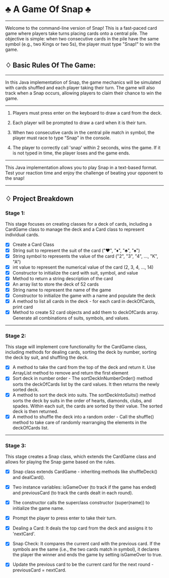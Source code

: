 # ♣️ A Game Of Snap ♣️

--- 

Welcome to the command-line version of Snap! This is a fast-paced card game where players take turns placing cards onto a central pile. The objective is simple: when two consecutive cards in the pile have the same symbol (e.g., two Kings or two 5s), the player must type "Snap!" to win the game.

## ♢ Basic Rules Of The Game:

---

 In this Java implementation of Snap, the game mechanics will be simulated with cards shuffled and each player taking their turn. The game will also track when a Snap occurs, allowing players to claim their chance to win the game.

---

1. Players must press enter on the keyboard to draw a card from the deck.

2. Each player will be prompted to draw a card when it is their turn.

3. When two consecutive cards in the central pile match in symbol, the player must race to type "Snap" in the console.

4. The player to correctly call 'snap' within 2 seconds, wins the game. If it is not typed in time, the player loses and the game ends.

---

This Java implementation allows you to play Snap in a text-based format. Test your reaction time and enjoy the challenge of beating your opponent to the snap!

---

## ♢ Project Breakdown

### Stage 1:

This stage focuses on creating classes for a deck of cards, including a CardGame class to manage the deck and a Card class to represent individual cards.

- [x] Create a Card Class
- [x] String suit to represent the suit of the card ("♥", "♦", "♣", "♠")
- [x] String symbol to represents the value of the card ("2", "3", "4", ..., "K", "A")
- [x] int value to represent the numerical value of the card (2, 3, 4, ..., 14)
- [x] Constructor to initialize the card with suit, symbol, and value
- [x] Method to return a string description of the card
- [x] An array list to store the deck of 52 cards
- [x] String name to represent the name of the game
- [x] Constructor to initialize the game with a name and populate the deck
- [x] A method to list all cards in the deck - for each card in deckOfCards, print card
- [x] Method to create 52 card objects and add them to deckOfCards array. Generate all combinations of suits, symbols, and values.

---

### Stage 2:

This stage will implement core functionality for the CardGame class, including methods for dealing cards, sorting the deck by number, sorting the deck by suit, and shuffling the deck.

- [x] A method to take the card from the top of the deck and return it. Use ArrayList method to remove and return the first element
- [x] Sort deck in number order - The sortDeckInNumberOrder() method sorts the deckOfCards list by the card values. It then returns the newly sorted deck.
- [x] A method to sort the deck into suits. The sortDeckIntoSuits() method sorts the deck by suits in the order of hearts, diamonds, clubs, and spades. Within each suit, the cards are sorted by their value. The sorted deck is then returned.
- [x] A method to shuffle the deck into a random order - Call the shuffle() method to take care of randomly rearranging the elements in the deckOfCards list.

---

### Stage 3:

This stage creates a Snap class, which extends the CardGame class and allows for playing the Snap game based on the rules.

- [x] Snap class extends CardGame - inheriting methods like shuffleDeck() and dealCard().
- [x] Two instance variables: isGameOver (to track if the game has ended) and previousCard (to track the cards dealt in each round).
- [x] The constructor calls the superclass constructor (super(name)) to initialize the game name.
- [x] Prompt the player to press enter to take their turn.
- [x] Dealing a Card: It deals the top card from the deck and assigns it to 'nextCard'.
- [x] Snap Check: It compares the current card with the previous card. If the symbols are the same (i.e., the two cards match in symbol), it declares the player the winner and ends the game by setting isGameOver to true.
- [x] Update the previous card to be the current card for the next round - previousCard = nextCard.





